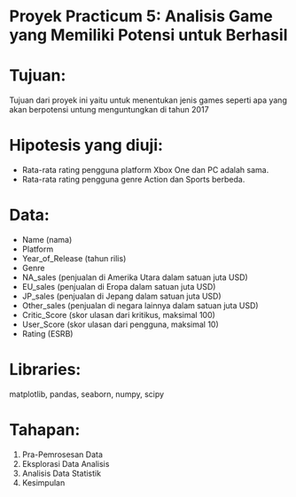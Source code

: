 # Proyek Practicum 5: Analisis Game yang Memiliki Potensi untuk Berhasil

# Tujuan:

Tujuan dari proyek ini yaitu untuk menentukan jenis games seperti apa yang akan berpotensi untung menguntungkan di tahun 2017 

# Hipotesis yang diuji: 

- Rata-rata rating pengguna platform Xbox One dan PC adalah sama.
- Rata-rata rating pengguna genre Action dan Sports berbeda.

# Data:

* Name (nama)
* Platform
* Year_of_Release (tahun rilis)
* Genre
* NA_sales (penjualan di Amerika Utara dalam satuan juta USD)
* EU_sales (penjualan di Eropa dalam satuan juta USD)
* JP_sales (penjualan di Jepang dalam satuan juta USD)
* Other_sales (penjualan di negara lainnya dalam satuan juta USD)
* Critic_Score (skor ulasan dari kritikus, maksimal 100)
* User_Score (skor ulasan dari pengguna, maksimal 10)
* Rating (ESRB)

# Libraries:

matplotlib, pandas, seaborn, numpy, scipy

# Tahapan:

1. Pra-Pemrosesan Data
2. Eksplorasi Data Analisis
3. Analisis Data Statistik
4. Kesimpulan
